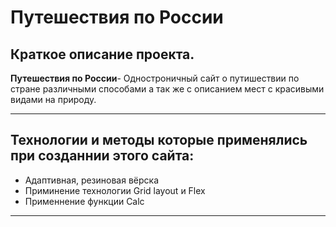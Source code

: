 # Путешествия по России
## Краткое описание проекта.
**Путешествия по России**- Одностроничный сайт о путишествии по стране различными способами а так же с описанием мест с красивыми видами на природу.
___
## Технологии и методы которые применялись при созданнии этого сайта:
+ Адаптивная, резиновая вёрска
+ Приминение технологии Grid layout и Flex
+ Применнение функции Calc
___

